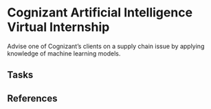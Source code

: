 # Cognizant Artificial Intelligence Virtual Internship
Advise one of Cognizant’s clients on a supply chain issue by applying knowledge of machine learning models.

## Tasks

## References

